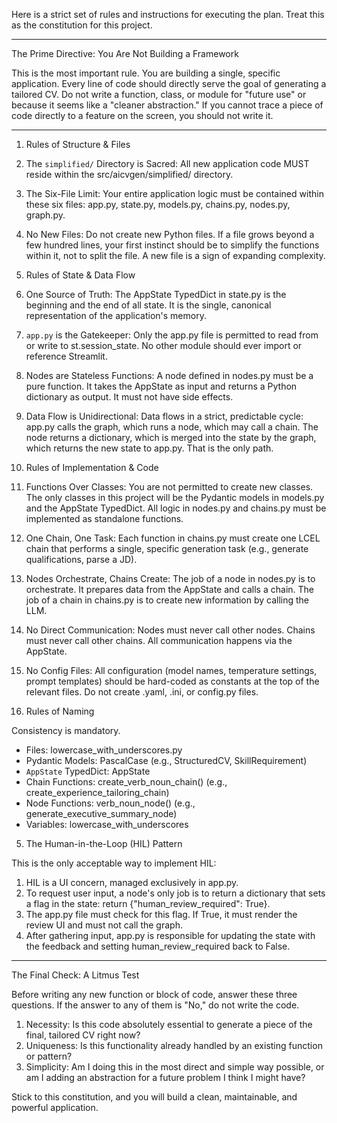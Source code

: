 
  Here is a strict set of rules and instructions for executing the plan. Treat this as the constitution for this project.

  ---

  The Prime Directive: You Are Not Building a Framework

  This is the most important rule. You are building a single, specific application. Every line of code should directly serve the goal of
  generating a tailored CV. Do not write a function, class, or module for "future use" or because it seems like a "cleaner abstraction." If you
  cannot trace a piece of code directly to a feature on the screen, you should not write it.

  ---

  1. Rules of Structure & Files

   1. The `simplified/` Directory is Sacred: All new application code MUST reside within the src/aicvgen/simplified/ directory.
   2. The Six-File Limit: Your entire application logic must be contained within these six files: app.py, state.py, models.py, chains.py, nodes.py,
      graph.py.
   3. No New Files: Do not create new Python files. If a file grows beyond a few hundred lines, your first instinct should be to simplify the
      functions within it, not to split the file. A new file is a sign of expanding complexity.

  2. Rules of State & Data Flow

   1. One Source of Truth: The AppState TypedDict in state.py is the beginning and the end of all state. It is the single, canonical representation
      of the application's memory.
   2. `app.py` is the Gatekeeper: Only the app.py file is permitted to read from or write to st.session_state. No other module should ever import
      or reference Streamlit.
   3. Nodes are Stateless Functions: A node defined in nodes.py must be a pure function. It takes the AppState as input and returns a Python
      dictionary as output. It must not have side effects.
   4. Data Flow is Unidirectional: Data flows in a strict, predictable cycle: app.py calls the graph, which runs a node, which may call a chain.
      The node returns a dictionary, which is merged into the state by the graph, which returns the new state to app.py. That is the only path.

  3. Rules of Implementation & Code

   1. Functions Over Classes: You are not permitted to create new classes. The only classes in this project will be the Pydantic models in
      models.py and the AppState TypedDict. All logic in nodes.py and chains.py must be implemented as standalone functions.
   2. One Chain, One Task: Each function in chains.py must create one LCEL chain that performs a single, specific generation task (e.g., generate
      qualifications, parse a JD).
   3. Nodes Orchestrate, Chains Create: The job of a node in nodes.py is to orchestrate. It prepares data from the AppState and calls a chain. The
      job of a chain in chains.py is to create new information by calling the LLM.
   4. No Direct Communication: Nodes must never call other nodes. Chains must never call other chains. All communication happens via the AppState.
   5. No Config Files: All configuration (model names, temperature settings, prompt templates) should be hard-coded as constants at the top of the
      relevant files. Do not create .yaml, .ini, or config.py files.

  4. Rules of Naming

  Consistency is mandatory.

   * Files: lowercase_with_underscores.py
   * Pydantic Models: PascalCase (e.g., StructuredCV, SkillRequirement)
   * `AppState` TypedDict: AppState
   * Chain Functions: create_verb_noun_chain() (e.g., create_experience_tailoring_chain)
   * Node Functions: verb_noun_node() (e.g., generate_executive_summary_node)
   * Variables: lowercase_with_underscores

  5. The Human-in-the-Loop (HIL) Pattern

  This is the only acceptable way to implement HIL:

   1. HIL is a UI concern, managed exclusively in app.py.
   2. To request user input, a node's only job is to return a dictionary that sets a flag in the state: return {"human_review_required": True}.
   3. The app.py file must check for this flag. If True, it must render the review UI and must not call the graph.
   4. After gathering input, app.py is responsible for updating the state with the feedback and setting human_review_required back to False.

  ---

  The Final Check: A Litmus Test

  Before writing any new function or block of code, answer these three questions. If the answer to any of them is "No," do not write the code.

   1. Necessity: Is this code absolutely essential to generate a piece of the final, tailored CV right now?
   2. Uniqueness: Is this functionality already handled by an existing function or pattern?
   3. Simplicity: Am I doing this in the most direct and simple way possible, or am I adding an abstraction for a future problem I think I might
      have?

  Stick to this constitution, and you will build a clean, maintainable, and powerful application.
